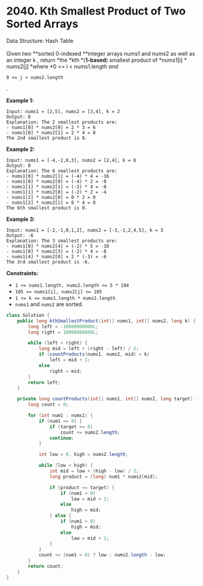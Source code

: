 # 2040. Kth Smallest Product of Two Sorted Arrays  

  Data Structure: Hash Table </br> </br>Given two **sorted 0-indexed **integer arrays nums1 and nums2 as well as an integer k , return *the *kth *(****1-based****) smallest product of *nums1[i] * nums2[j] *where *0 <= i < nums1.length *and*

```plain text
0 <= j < nums2.length
```

.

**Example 1:**

```plain text
Input: nums1 = [2,5], nums2 = [3,4], k = 2
Output: 8
Explanation: The 2 smallest products are:
- nums1[0] * nums2[0] = 2 * 3 = 6
- nums1[0] * nums2[1] = 2 * 4 = 8
The 2nd smallest product is 8.

```

**Example 2:**

```plain text
Input: nums1 = [-4,-2,0,3], nums2 = [2,4], k = 6
Output: 0
Explanation: The 6 smallest products are:
- nums1[0] * nums2[1] = (-4) * 4 = -16
- nums1[0] * nums2[0] = (-4) * 2 = -8
- nums1[1] * nums2[1] = (-2) * 4 = -8
- nums1[1] * nums2[0] = (-2) * 2 = -4
- nums1[2] * nums2[0] = 0 * 2 = 0
- nums1[2] * nums2[1] = 0 * 4 = 0
The 6th smallest product is 0.

```

**Example 3:**

```plain text
Input: nums1 = [-2,-1,0,1,2], nums2 = [-3,-1,2,4,5], k = 3
Output: -6
Explanation: The 3 smallest products are:
- nums1[0] * nums2[4] = (-2) * 5 = -10
- nums1[0] * nums2[3] = (-2) * 4 = -8
- nums1[4] * nums2[0] = 2 * (-3) = -6
The 3rd smallest product is -6.

```

**Constraints:**

- `1 <= nums1.length, nums2.length <= 5 * 104`
- `105 <= nums1[i], nums2[j] <= 105`
- `1 <= k <= nums1.length * nums2.length`
- `nums1` and `nums2` are sorted.
```java
class Solution {
    public long kthSmallestProduct(int[] nums1, int[] nums2, long k) {
        long left = -10000000000L;
        long right = 10000000000L;

        while (left < right) {
            long mid = left + (right - left) / 2;
            if (countProducts(nums1, nums2, mid) < k) 
                left = mid + 1;
            else 
                right = mid;
        }
        return left;
    }

    private long countProducts(int[] nums1, int[] nums2, long target) {
        long count = 0;

        for (int num1 : nums1) {
            if (num1 == 0) {
                if (target >= 0)
                    count += nums2.length;
                continue;
            }

            int low = 0, high = nums2.length;

            while (low < high) {
                int mid = low + (high - low) / 2;
                long product = (long) num1 * nums2[mid];

                if (product <= target) {
                    if (num1 > 0)
                        low = mid + 1;
                    else
                        high = mid;
                } else {
                    if (num1 > 0)
                        high = mid;
                    else
                        low = mid + 1;
                }
            }
            count += (num1 > 0) ? low : nums2.length - low;
        }
        return count;
    }
}
```

